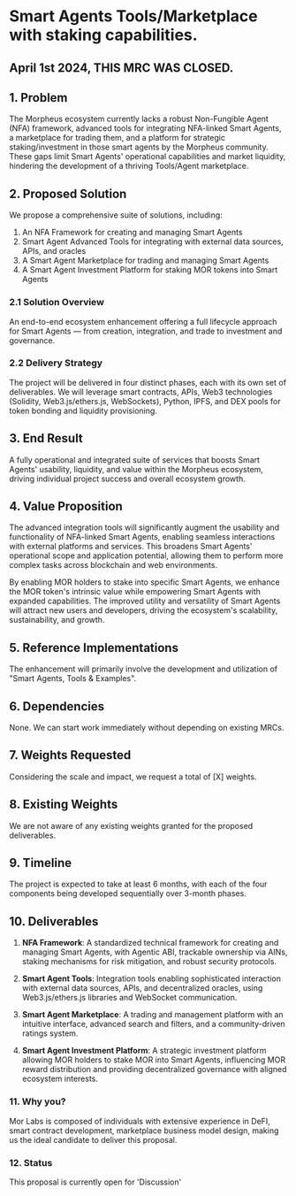# Smart Agents Tools/Marketplace with staking capabilities. 

## April 1st 2024, THIS MRC WAS CLOSED.


## 1. Problem

The Morpheus ecosystem currently lacks a robust Non-Fungible Agent (NFA) framework, advanced tools for integrating NFA-linked Smart Agents, a marketplace for trading them, and a platform for strategic staking/investment in those smart agents by the Morpheus community. These gaps limit Smart Agents' operational capabilities and market liquidity, hindering the development of a thriving Tools/Agent marketplace.

## 2. Proposed Solution

We propose a comprehensive suite of solutions, including:

1. An NFA Framework for creating and managing Smart Agents
2. Smart Agent Advanced Tools for integrating with external data sources, APIs, and oracles
3. A Smart Agent Marketplace for trading and managing Smart Agents 
4. A Smart Agent Investment Platform for staking MOR tokens into Smart Agents

### 2.1 Solution Overview

An end-to-end ecosystem enhancement offering a full lifecycle approach for Smart Agents — from creation, integration, and trade to investment and governance.

### 2.2 Delivery Strategy 

The project will be delivered in four distinct phases, each with its own set of deliverables. We will leverage smart contracts, APIs, Web3 technologies (Solidity, Web3.js/ethers.js, WebSockets), Python, IPFS, and DEX pools for token bonding and liquidity provisioning.

## 3. End Result

A fully operational and integrated suite of services that boosts Smart Agents' usability, liquidity, and value within the Morpheus ecosystem, driving individual project success and overall ecosystem growth.

## 4. Value Proposition

The advanced integration tools will significantly augment the usability and functionality of NFA-linked Smart Agents, enabling seamless interactions with external platforms and services. This broadens Smart Agents' operational scope and application potential, allowing them to perform more complex tasks across blockchain and web environments.

By enabling MOR holders to stake into specific Smart Agents, we enhance the MOR token's intrinsic value while empowering Smart Agents with expanded capabilities. The improved utility and versatility of Smart Agents will attract new users and developers, driving the ecosystem's scalability, sustainability, and growth.

## 5. Reference Implementations

The enhancement will primarily involve the development and utilization of "Smart Agents, Tools & Examples".

## 6. Dependencies

None. We can start work immediately without depending on existing MRCs.

## 7. Weights Requested

Considering the scale and impact, we request a total of [X] weights.

## 8. Existing Weights

We are not aware of any existing weights granted for the proposed deliverables.

## 9. Timeline

The project is expected to take at least 6 months, with each of the four components being developed sequentially over 3-month phases.

## 10. Deliverables

1. **NFA Framework**: A standardized technical framework for creating and managing Smart Agents, with Agentic ABI, trackable ownership via AINs, staking mechanisms for risk mitigation, and robust security protocols.

2. **Smart Agent Tools**: Integration tools enabling sophisticated interaction with external data sources, APIs, and decentralized oracles, using Web3.js/ethers.js libraries and WebSocket communication.

3. **Smart Agent Marketplace**: A trading and management platform with an intuitive interface, advanced search and filters, and a community-driven ratings system.

4. **Smart Agent Investment Platform**: A strategic investment platform allowing MOR holders to stake MOR into Smart Agents, influencing MOR reward distribution and providing decentralized governance with aligned ecosystem interests.

### 11. Why you?

Mor Labs is composed of individuals with extensive experience in DeFI, smart contract development, marketplace business model design, making us the ideal candidate to deliver this proposal.

### 12. Status

This proposal is currently open for 'Discussion'

